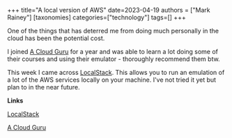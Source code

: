+++
title="A local version of AWS"
date=2023-04-19
authors = ["Mark Rainey"]
[taxonomies]
categories=["technology"]
tags=[]
+++

One of the things that has deterred me from doing much personally in the cloud has been the potential cost. 

<!-- more -->

I joined [A Cloud Guru](https://acloudguru.com/) for a year and was able to learn a lot doing some of their courses and using their emulator - thoroughly recommend them btw.

This week I came across [LocalStack](https://github.com/localstack/localstack). This allows you to run an emulation of a lot of the AWS services locally on your machine. I've not tried it yet but plan to in the near future.

__Links__

[LocalStack](https://github.com/localstack/localstack)

[A Cloud Guru](https://acloudguru.com/)



